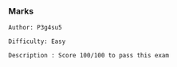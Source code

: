 ### Marks

```
Author: P3g4su5   

Difficulty: Easy

Description : Score 100/100 to pass this exam 
```